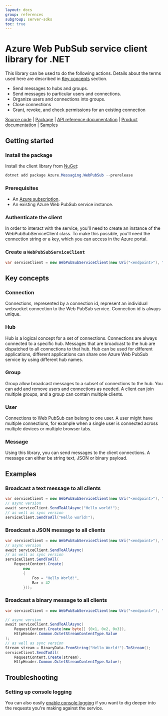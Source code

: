 ```yaml
---
layout: docs
group: references
subgroup: server-sdks
toc: true
---
```


# Azure Web PubSub service client library for .NET

This library can be used to do the following actions. Details about the terms used here are described in [Key concepts](#key-concepts) section.

- Send messages to hubs and groups. 
- Send messages to particular users and connections.
- Organize users and connections into groups.
- Close connections
- Grant, revoke, and check permissions for an existing connection


[Source code](https://github.com/Azure/azure-sdk-for-net/blob/master/sdk/webpubsub/Azure.Messaging.WebPubSub/src) |
[Package](https://www.nuget.org/packages/Azure.Messaging.WebPubSub) |
[API reference documentation](https://docs.microsoft.com/en-us/dotnet/api/azure.messaging.webpubsub?view=azure-dotnet-preview) |
[Product documentation](https://aka.ms/awps/doc) |
[Samples][samples_ref]

## Getting started
### Install the package

Install the client library from [NuGet](https://www.nuget.org/):

```PowerShell
dotnet add package Azure.Messaging.WebPubSub --prerelease
```

### Prerequisites

- An [Azure subscription][azure_sub].
- An existing Azure Web PubSub service instance.

### Authenticate the client

In order to interact with the service, you'll need to create an instance of the WebPubSubServiceClient class. To make this possible, you'll need the connection string or a key, which you can access in the Azure portal.

### Create a `WebPubSubServiceClient`

```csharp
var serviceClient = new WebPubSubServiceClient(new Uri("<endpoint>"), "<hub>", new AzureKeyCredential("<access-key>"));
```

## Key concepts

### Connection

Connections, represented by a connection id, represent an individual websocket connection to the Web PubSub service. Connection id is always unique.

### Hub

Hub is a logical concept for a set of connections. Connections are always connected to a specific hub. Messages that are broadcast to the hub are dispatched to all connections to that hub. Hub can be used for different applications, different applications can share one Azure Web PubSub service by using different hub names.

### Group

Group allow broadcast messages to a subset of connections to the hub. You can add and remove users and connections as needed. A client can join multiple groups, and a group can contain multiple clients.

### User

Connections to Web PubSub can belong to one user. A user might have multiple connections, for example when a single user is connected across multiple devices or multiple browser tabs.

### Message

Using this library, you can send messages to the client connections. A message can either be string text, JSON or binary payload.

## Examples

### Broadcast a text message to all clients

```csharp
var serviceClient = new WebPubSubServiceClient(new Uri("<endpoint>"), "<hub>", new AzureKeyCredential("<access-key>"));
// async version
await serviceClient.SendToAllAsync("Hello world!");
// as well as sync version
serviceClient.SendToAll("Hello world!");
```

### Broadcast a JSON message to all clients

```csharp
var serviceClient = new WebPubSubServiceClient(new Uri("<endpoint>"), "<hub>", new AzureKeyCredential("<access-key>"));
// async version
await serviceClient.SendToAllAsync(
// as well as sync version
serviceClient.SendToAll(
    RequestContent.Create(
        new
        {
            Foo = "Hello World!",
            Bar = 42
        }));
```

### Broadcast a binary message to all clients

```csharp
var serviceClient = new WebPubSubServiceClient(new Uri("<endpoint>"), "<hub>", new AzureKeyCredential("<access-key>"));

// async version
await serviceClient.SendToAllAsync(
    RequestContent.Create(new byte[] {0x1, 0x2, 0x3}), 
    HttpHeader.Common.OctetStreamContentType.Value
);
// as well as sync version
Stream stream = BinaryData.FromString("Hello World!").ToStream();
serviceClient.SendToAll(
    RequestContent.Create(stream),
    HttpHeader.Common.OctetStreamContentType.Value);
```

## Troubleshooting

### Setting up console logging
You can also easily [enable console logging](https://github.com/Azure/azure-sdk-for-net/blob/master/sdk/core/Azure.Core/samples/Diagnostics.md#logging) if you want to dig deeper into the requests you're making against the service.


[azure_sub]: https://azure.microsoft.com/free/
[samples_ref]: https://github.com/Azure/azure-webpubsub/tree/main/samples/csharp
